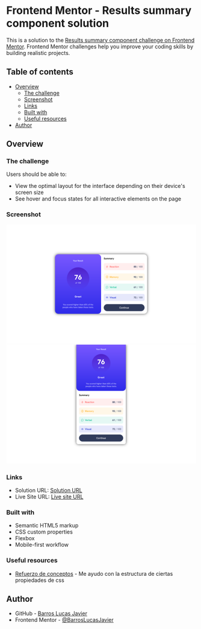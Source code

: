 # Frontend Mentor - Results summary component solution

This is a solution to the [Results summary component challenge on Frontend Mentor](https://www.frontendmentor.io/challenges/results-summary-component-CE_K6s0maV). Frontend Mentor challenges help you improve your coding skills by building realistic projects. 

## Table of contents

- [Overview](#overview)
  - [The challenge](#the-challenge)
  - [Screenshot](#screenshot)
  - [Links](#links)
  - [Built with](#built-with)
  - [Useful resources](#useful-resources)
- [Author](#author)



## Overview

### The challenge

Users should be able to:

- View the optimal layout for the interface depending on their device's screen size
- See hover and focus states for all interactive elements on the page

### Screenshot

![Desktop](./screenshots/desktop.png)
![Mobile](./screenshots/mobile.png)

### Links

- Solution URL: [Solution URL](https://github.com/BarrosLucasJavier/resultsSummaryComponent)
- Live Site URL: [Live site URL](https://barroslucasjavier.github.io/resultsSummaryComponent/)

### Built with

- Semantic HTML5 markup
- CSS custom properties
- Flexbox
- Mobile-first workflow

### Useful resources

- [Refuerzo de conceptos](https://developer.mozilla.org/en-US/) - Me ayudo con la estructura de ciertas propiedades de css


## Author

- GitHub - [Barros Lucas Javier](https://github.com/BarrosLucasJavier)
- Frontend Mentor - [@BarrosLucasJavier](https://www.frontendmentor.io/profile/BarrosLucasJavier)
